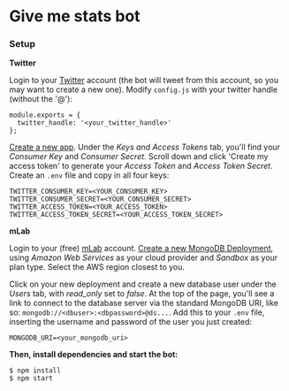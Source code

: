 # Give me stats bot

### Setup

__Twitter__

Login to your [Twitter](https://twitter.com/) account (the bot will tweet from this account, so you may want to create a new one). Modify `config.js` with your twitter handle (without the '@'):
```
module.exports = {
  twitter_handle: '<your_twitter_handle>'
};
```

[Create a new app](https://apps.twitter.com/app/new). Under the _Keys and Access Tokens_ tab, you'll find your _Consumer Key_ and _Consumer Secret_. Scroll down and click 'Create my access token' to generate your _Access Token_ and _Access Token Secret_. Create an `.env` file and copy in all four keys:
```
TWITTER_CONSUMER_KEY=<YOUR_CONSUMER_KEY>
TWITTER_CONSUMER_SECRET=<YOUR_CONSUMER_SECRET>
TWITTER_ACCESS_TOKEN=<YOUR_ACCESS_TOKEN>
TWITTER_ACCESS_TOKEN_SECRET=<YOUR_ACCESS_TOKEN_SECRET>
```

__mLab__

Login to your (free) [mLab](https://mlab.com/) account. [Create a new MongoDB Deployment](https://mlab.com/create/wizard#PlanType-Provider), using _Amazon Web Services_ as your cloud provider and _Sandbox_ as your plan type. Select the AWS region closest to you.

Click on your new deployment and create a new database user under the _Users_ tab, with _read_only_ set to _false_. At the top of the page, you'll see a link to connect to the database server via the standard MongoDB URI, like so: `mongodb://<dbuser>:<dbpassword>@ds...`. Add this to your `.env` file, inserting the username and password of the user you just created:
```
MONGODB_URI=<your_mongodb_uri>
```

__Then, install dependencies and start the bot:__
```
$ npm install
$ npm start
```

